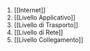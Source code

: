 1. [[Internet]]
2. [[Livello Applicativo]]
3. [[Livello di Trasporto]]
4. [[Livello di Rete]]
5. [[Livello Collegamento]]
